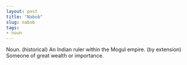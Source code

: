 ```yaml
---
layout: post
title: "Nabob"
slug: nabob
tags:
- noun
---
```


Noun. (historical) An Indian ruler within the Mogul empire. (by extension) Someone of great wealth or importance.
